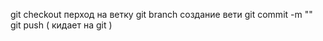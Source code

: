 git checkout перход на ветку 
git branch создание вети 
git commit -m "" 
git push ( кидает на  git )